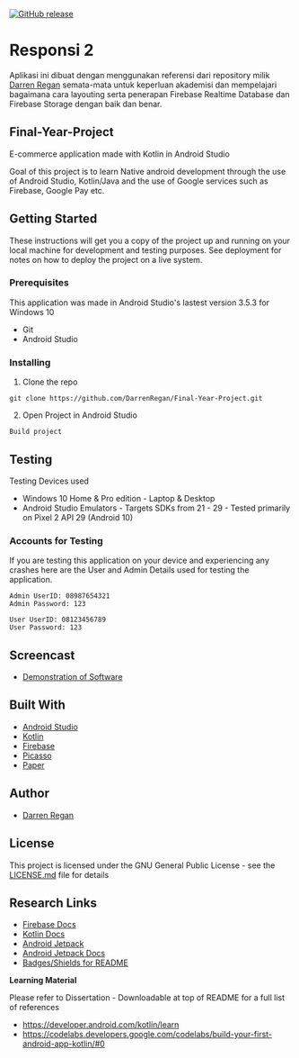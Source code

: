 [![GitHub release](https://img.shields.io/badge/Download-APK-green)](https://github.com/yusufadji/Responsi-2/releases/download/v1.0-responsi2/ECommerce-v1.0.apk)

# Responsi 2
Aplikasi ini dibuat dengan menggunakan referensi dari repository milik [Darren Regan](https://github.com/DarrenRegan/Final-Year-Project) semata-mata untuk keperluan akademisi dan mempelajari bagaimana cara layouting serta penerapan Firebase Realtime Database dan Firebase Storage dengan baik dan benar.

## Final-Year-Project
E-commerce application made with Kotlin in Android Studio

Goal of this project is to learn Native android development through the use of Android Studio, Kotlin/Java and the use of Google services such as Firebase, Google Pay etc.

## Getting Started

These instructions will get you a copy of the project up and running on your local machine for development and testing purposes. See deployment for notes on how to deploy the project on a live system.

### Prerequisites

This application was made in Android Studio's lastest version 3.5.3 for Windows 10

* Git
* Android Studio

### Installing

1. Clone the repo

```
git clone https://github.com/DarrenRegan/Final-Year-Project.git
```

2. Open Project in Android Studio

```
Build project
```

## Testing 

Testing Devices used
* Windows 10 Home & Pro edition - Laptop & Desktop
* Android Studio Emulators - Targets SDKs from 21 - 29 - Tested primarily on Pixel 2 API 29 (Android 10)

### Accounts for Testing

If you are testing this application on your device and experiencing any crashes here are the User and Admin Details used for testing the application.

```
Admin UserID: 08987654321
Admin Password: 123

User UserID: 08123456789
User Password: 123
```
## Screencast

* [Demonstration of Software](https://youtu.be/lY1Y_oAYKdc)

## Built With

* [Android Studio](https://developer.android.com/studio)
* [Kotlin](https://kotlinlang.org/)
* [Firebase](https://square.github.io/picasso/)
* [Picasso](https://firebase.google.com/)
* [Paper](https://github.com/pilgr/Paper)

## Author

* [Darren Regan](https://github.com/DarrenRegan)

## License

This project is licensed under the GNU General Public License - see the [LICENSE.md](LICENSE.md) file for details

## Research Links

* [Firebase Docs](https://firebase.google.com/docs)
* [Kotlin Docs](https://kotlinlang.org/docs/reference/)
* [Android Jetpack](https://developer.android.com/jetpack)
* [Android Jetpack Docs](https://developer.android.com/jetpack/docs/guide)
* [Badges/Shields for README](https://github.com/badges/shields)

**Learning Material**

Please refer to Dissertation - Downloadable at top of README for a full list of references

* https://developer.android.com/kotlin/learn
* https://codelabs.developers.google.com/codelabs/build-your-first-android-app-kotlin/#0
